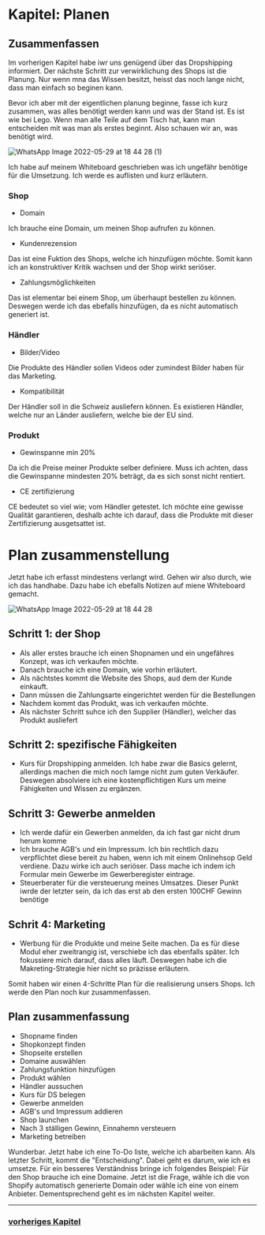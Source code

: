 # Kapitel: Planen

## Zusammenfassen

Im vorherigen Kapitel habe iwr uns genügend über das Dropshipping informiert. Der nächste Schritt zur verwirklichung des Shops ist die Planung. Nur wenn mna das Wissen besitzt, heisst das noch lange nicht, dass man einfach so beginen kann.

Bevor ich aber mit der eigentlichen planung beginne, fasse ich kurz zusammen, was alles benötigt werden kann und was der Stand ist. Es ist wie bei Lego. Wenn man alle Teile auf dem Tisch hat, kann man entscheiden mit was man als erstes beginnt. Also schauen wir an, was benötigt wird.

![WhatsApp Image 2022-05-29 at 18 44 28 (1)](https://user-images.githubusercontent.com/90186208/170882575-5a30749b-d44b-4442-ba77-a5ee26fd1f2a.png)

Ich habe auf meinem Whiteboard geschrieben was ich ungefähr benötige für die Umsetzung. Ich werde es auflisten und kurz erläutern.

### Shop
- Domain

Ich brauche eine Domain, um meinen Shop aufrufen zu können.
- Kundenrezension

Das ist eine Fuktion des Shops, welche ich hinzufügen möchte. Somit kann ich an konstruktiver Kritik wachsen und der Shop wirkt seriöser.
- Zahlungsmöglichkeiten

Das ist elementar bei einem Shop, um überhaupt bestellen zu können. Deswegen werde ich das ebefalls hinzufügen, da es nicht automatisch generiert ist.

### Händler
- Bilder/Video

Die Produkte des Händler sollen Videos oder zumindest Bilder haben für das Marketing.
- Kompatibilität

Der Händler soll in die Schweiz ausliefern können. Es existieren Händler, welche nur an Länder ausliefern, welche bie der EU sind.

### Produkt
- Gewinspanne min 20%

Da ich die Preise meiner Produkte selber definiere. Muss ich achten, dass die Gewinspanne mindesten 20% beträgt, da es sich sonst nicht rentiert.

- CE zertifizierung

CE bedeutet so viel wie; vom Händler getestet. Ich möchte eine gewisse Qualität garantieren, deshalb achte ich darauf, dass die Produkte mit dieser Zertifizierung ausgetsattet ist.

# Plan zusammenstellung

Jetzt habe ich erfasst mindestens verlangt wird. Gehen wir also durch, wie ich das handhabe. Dazu habe ich ebefalls Notizen auf miene Whiteboard gemacht.

![WhatsApp Image 2022-05-29 at 18 44 28](https://user-images.githubusercontent.com/90186208/170884446-1ae5577b-4822-4623-9d32-6590ed5d98d4.png)

## Schritt 1: der Shop
- Als aller erstes brauche ich einen Shopnamen und ein ungefähres Konzept, was ich verkaufen möchte. 
- Danach brauche ich eine Domain, wie vorhin erläutert. 
- Als nächtstes kommt die Website des Shops, aud dem der Kunde einkauft.
- Dann müssen die Zahlungsarte eingerichtet werden für die Bestellungen
- Nachdem kommt das Produkt, was ich verkaufen möchte.
- Als nächster Schritt suhce ich den Supplier (Händler), welcher das Produkt ausliefert

## Schritt 2: spezifische Fähigkeiten

- Kurs für Dropshipping anmelden. Ich habe zwar die Basics gelernt, allerdings machen die mich noch lamge nicht zum guten Verkäufer. Deswegen absolviere ich eine kostenpflichtigen Kurs um meine Fähigkeiten und Wissen zu ergänzen.

## Schritt 3: Gewerbe anmelden

- Ich werde dafür ein Gewerben anmelden, da ich fast gar nicht drum herum komme
- Ich brauche AGB's und ein Impressum. Ich bin rechtlich dazu verpflichtet diese bereit zu haben, wenn ich mit einem Onlinehsop Geld verdiene. Dazu wirke ich auch seriöser. Dass mache ich indem ich Formular mein Gewerbe im Gewerberegister eintrage.
- Steuerberater für die versteuerung meines Umsatzes. Dieser Punkt iwrde der letzter sein, da ich das erst ab den ersten 100CHF Gewinn benötige

## Schrit 4: Marketing

- Werbung für die Produkte und meine Seite machen. Da es für diese Modul eher zweitrangig ist, verschiebe ich das ebenfalls später. Ich fokussiere mich darauf, dass alles läuft. Deswegen habe ich die Makreting-Strategie hier nicht so präzisse erläutern.

Somit haben wir einen 4-Schritte Plan für die realisierung unsers Shops. Ich werde den Plan noch kur zusammenfassen.

## Plan zusammenfassung

- Shopname finden
- Shopkonzept finden
- Shopseite erstellen
- Domaine auswählen
- Zahlungsfunktion hinzufügen
- Produkt wählen
- Händler aussuchen
- Kurs für DS belegen
- Gewerbe anmelden
- AGB's und Impressum addieren
- Shop launchen
- Nach 3 ställigen Gewinn, Einnahemn versteuern
- Marketing betreiben

Wunderbar. Jetzt habe ich eine To-Do liste, welche ich abarbeiten kann. Als letzter Schritt, kommt die "Entscheidung". Dabei geht es darum, wie ich es umsetze. Für ein besseres Verständniss bringe ich folgendes Beispiel: Für den Shop brauche ich eine Domaine. Jetzt ist die Frage, wähle ich die von Shopify automatisch generierte Domain oder wähle ich eine von einem Anbieter. Dementsprechend geht es im nächsten Kapitel weiter.

---

### [vorheriges Kapitel](https://github.com/silvioTBZ/M431/blob/main/Informieren-P-E-R-K-A.md)
